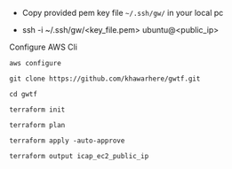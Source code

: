 - Copy provided pem key file `~/.ssh/gw/` in your local pc

- ssh -i ~/.ssh/gw/<key_file.pem> ubuntu@<public_ip>

Configure AWS Cli
```
aws configure
```

```
git clone https://github.com/khawarhere/gwtf.git

cd gwtf

terraform init

terraform plan

terraform apply -auto-approve

terraform output icap_ec2_public_ip
```